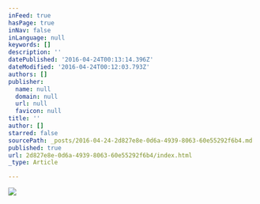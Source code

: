 ```yaml
---
inFeed: true
hasPage: true
inNav: false
inLanguage: null
keywords: []
description: ''
datePublished: '2016-04-24T00:13:14.396Z'
dateModified: '2016-04-24T00:12:03.793Z'
authors: []
publisher:
  name: null
  domain: null
  url: null
  favicon: null
title: ''
author: []
starred: false
sourcePath: _posts/2016-04-24-2d827e8e-0d6a-4939-8063-60e55292f6b4.md
published: true
url: 2d827e8e-0d6a-4939-8063-60e55292f6b4/index.html
_type: Article

---
```

![](https://the-grid-user-content.s3-us-west-2.amazonaws.com/c0905a92-b5a7-4615-a928-704aa76c219d.jpg)